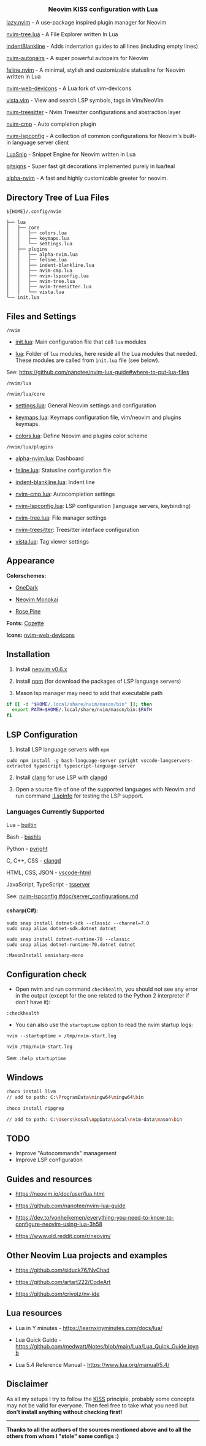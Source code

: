 <h3 align="center">
Neovim KISS configuration with Lua
</h3>

[lazy.nvim](https://github.com/folke/lazy.nvim) - A use-package inspired plugin manager for Neovim

[nvim-tree.lua](https://github.com/kyazdani42/nvim-tree.lua) - A File Explorer written In Lua

[indentBlankline](https://github.com/lukas-reineke/indent-blankline.nvim) - Adds indentation guides to all lines (including empty lines)

[nvim-autopairs](https://github.com/windwp/nvim-autopairs) - A super powerful autopairs for Neovim

[feline.nvim](https://github.com/Famiu/feline.nvim) - A minimal, stylish and customizable statusline for Neovim written in Lua

[nvim-web-devicons](https://github.com/kyazdani42/nvim-web-devicons) - A Lua fork of vim-devicons

[vista.vim](https://github.com/liuchengxu/vista.vim) - View and search LSP symbols, tags in Vim/NeoVim

[nvim-treesitter](https://github.com/nvim-treesitter/nvim-treesitter) - Nvim Treesitter configurations and abstraction layer

[nvim-cmp](https://github.com/hrsh7th/nvim-cmp) - Auto completion plugin

[nvim-lspconfig](https://github.com/neovim/nvim-lspconfig) - A collection of common configurations for Neovim's built-in language server client

[LuaSnip](https://github.com/L3MON4D3/LuaSnip) - Snippet Engine for Neovim written in Lua

[gitsigns](https://github.com/lewis6991/gitsigns.nvim) - Super fast git decorations implemented purely in lua/teal

[alpha-nvim](https://github.com/goolord/alpha-nvim) - A fast and highly customizable greeter for neovim.

## Directory Tree of Lua Files

`${HOME}/.config/nvim`

```
├── lua
│   ├── core
│   │   ├── colors.lua
│   │   ├── keymaps.lua
│   │   └── settings.lua
│   ├── plugins
│   │   ├── alpha-nvim.lua
│   │   ├── feline.lua
│   │   ├── indent-blankline.lua
│   │   ├── nvim-cmp.lua
│   │   ├── nvim-lspconfig.lua
│   │   ├── nvim-tree.lua
│   │   ├── nvim-treesitter.lua
│   │   └── vista.lua
└── init.lua
```

## Files and Settings

`/nvim`

- [init.lua](nvim/init.lua): Main configuration file that call `lua` modules

- [lua](nvim/lua): Folder of `lua` modules, here reside all the Lua modules that needed. These modules are called from `init.lua` file (see below).

See: https://github.com/nanotee/nvim-lua-guide#where-to-put-lua-files

`/nvim/lua`

`/nvim/lua/core`

- [settings.lua](nvim/lua/core/settings.lua): General Neovim settings and configuration

- [keymaps.lua](nvim/lua/core/keymaps.lua): Keymaps configuration file, vim/neovim and plugins keymaps.

- [colors.lua](nvim/lua/core/colors.lua): Define Neovim and plugins color scheme

`/nvim/lua/plugins`

- [alpha-nvim.lua](nvim/lua/plugins/alpha-nvim.lua): Dashboard

- [feline.lua](nvim/lua/plugins/feline.lua): Statusline configuration file

- [indent-blankline.lua](nvim/lua/plugins/indent-blankline.lua): Indent line

- [nvim-cmp.lua](nvim/lua/plugins/nvim-cmp.lua): Autocompletion settings

- [nvim-lspconfig.lua](nvim/lua/plugins/nvim-lspconfig.lua): LSP configuration (language servers, keybinding)

- [nvim-tree.lua](nvim/lua/plugins/nvim-tree.lua): File manager settings

- [nvim-treesitter](nvim/lua/plugins/nvim-treesitter): Treesitter interface configuration

- [vista.lua](nvim/lua/plugins/vista.lua): Tag viewer settings

## Appearance

**Colorschemes:**

- [OneDark](https://github.com/navarasu/onedark.nvim)

- [Neovim Monokai](https://github.com/tanvirtin/monokai.nvim)

- [Rose Pine](https://github.com/rose-pine/neovim)

**Fonts:** [Cozette](https://github.com/slavfox/Cozette)

**Icons:** [nvim-web-devicons](https://github.com/kyazdani42/nvim-web-devicons)

## Installation

1. Install [neovim v0.6.x](https://github.com/neovim/neovim/releases/latest)

2. Install [npm](https://github.com/npm/cli) (for download the packages of LSP language servers)

3. Mason lsp manager may need to add that executable path

```bash
if [[ -d "$HOME/.local/share/nvim/mason/bin" ]]; then
  export PATH=$HOME/.local/share/nvim/mason/bin:$PATH
fi
```

## LSP Configuration

1. Install LSP language servers with `npm`

```term
sudo npm install -g bash-language-server pyright vscode-langservers-extracted typescript typescript-language-server
```

2. Install [clang](https://clangd.llvm.org/installation.html) for use LSP with [clangd](https://github.com/neovim/nvim-lspconfig/blob/master/doc/server_configurations.md#clangd)

3. Open a source file of one of the supported languages with Neovim and run command [:LspInfo](https://github.com/neovim/nvim-lspconfig#built-in-commands) for testing the LSP support.

### Languages Currently Supported

Lua - [builtin](https://neovim.io/doc/user/lua.html)

Bash - [bashls](https://github.com/neovim/nvim-lspconfig/blob/master/doc/server_configurations.md#bashls)

Python - [pyright](https://github.com/neovim/nvim-lspconfig/blob/master/doc/server_configurations.md#pyright)

C, C++, CSS - [clangd](https://github.com/neovim/nvim-lspconfig/blob/master/doc/server_configurations.md#clangd)

HTML, CSS, JSON - [vscode-html](https://github.com/neovim/nvim-lspconfig/blob/master/doc/server_configurations.md#html)

JavaScript, TypeScript - [tsserver](https://github.com/neovim/nvim-lspconfig/blob/master/doc/server_configurations.md#tsserver)

See: [nvim-lspconfig #doc/server_configurations.md](https://github.com/neovim/nvim-lspconfig/blob/master/doc/server_configurations.md)

#### csharp(C#):

    sudo snap install dotnet-sdk --classic --channel=7.0
    sudo snap alias dotnet-sdk.dotnet dotnet

    sudo snap install dotnet-runtime-70 --classic
    sudo snap alias dotnet-runtime-70.dotnet dotnet

    :MasonInstall omnisharp-mono

## Configuration check

- Open nvim and run command `checkhealth`, you should not see any error in the output (except for the one related to the Python 2 interpreter if don't have it):

```vim
:checkhealth
```

- You can also use the `startuptime` option to read the nvim startup logs:

```term
nvim --startuptime > /tmp/nvim-start.log

nvim /tmp/nvim-start.log
```

See: `:help startuptime`

## Windows
```bash
choco install llvm
// add to path: C:\ProgramData\mingw64\mingw64\bin

choco install ripgrep

// add to path: C:\Users\kosal\AppData\Local\nvim-data\mason\bin
```

## TODO

- Improve "Autocommands" management
- Improve LSP configuration

## Guides and resources

- https://neovim.io/doc/user/lua.html

- https://github.com/nanotee/nvim-lua-guide

- https://dev.to/vonheikemen/everything-you-need-to-know-to-configure-neovim-using-lua-3h58

- https://www.old.reddit.com/r/neovim/

## Other Neovim Lua projects and examples

- https://github.com/siduck76/NvChad

- https://github.com/artart222/CodeArt

- https://github.com/crivotz/nv-ide

## Lua resources

- Lua in Y minutes - https://learnxinyminutes.com/docs/lua/

- Lua Quick Guide - https://github.com/medwatt/Notes/blob/main/Lua/Lua_Quick_Guide.ipynb

- Lua 5.4 Reference Manual - https://www.lua.org/manual/5.4/

## Disclaimer

As all my setups I try to follow the [KISS](https://en.wikipedia.org/wiki/KISS_principle) principle, probably some concepts may not be valid for everyone.
Then feel free to take what you need but **don't install anything without checking first!**

---

**Thanks to all the authors of the sources mentioned above and to all the others from whom I "stole" some configs :)**
